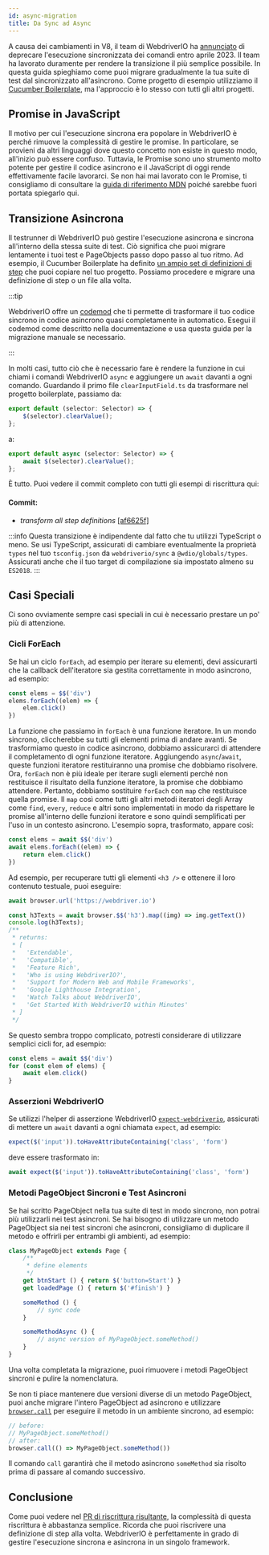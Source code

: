 ```yaml
---
id: async-migration
title: Da Sync ad Async
---
```


A causa dei cambiamenti in V8, il team di WebdriverIO ha [annunciato](https://webdriver.io/blog/2021/07/28/sync-api-deprecation) di deprecare l'esecuzione sincronizzata dei comandi entro aprile 2023. Il team ha lavorato duramente per rendere la transizione il più semplice possibile. In questa guida spieghiamo come puoi migrare gradualmente la tua suite di test dal sincronizzato all'asincrono. Come progetto di esempio utilizziamo il [Cucumber Boilerplate](https://github.com/webdriverio/cucumber-boilerplate), ma l'approccio è lo stesso con tutti gli altri progetti.

## Promise in JavaScript

Il motivo per cui l'esecuzione sincrona era popolare in WebdriverIO è perché rimuove la complessità di gestire le promise. In particolare, se provieni da altri linguaggi dove questo concetto non esiste in questo modo, all'inizio può essere confuso. Tuttavia, le Promise sono uno strumento molto potente per gestire il codice asincrono e il JavaScript di oggi rende effettivamente facile lavorarci. Se non hai mai lavorato con le Promise, ti consigliamo di consultare la [guida di riferimento MDN](https://developer.mozilla.org/en-US/docs/Web/JavaScript/Reference/Global_Objects/Promise) poiché sarebbe fuori portata spiegarlo qui.

## Transizione Asincrona

Il testrunner di WebdriverIO può gestire l'esecuzione asincrona e sincrona all'interno della stessa suite di test. Ciò significa che puoi migrare lentamente i tuoi test e PageObjects passo dopo passo al tuo ritmo. Ad esempio, il Cucumber Boilerplate ha definito [un ampio set di definizioni di step](https://github.com/webdriverio/cucumber-boilerplate/tree/main/src/support/action) che puoi copiare nel tuo progetto. Possiamo procedere e migrare una definizione di step o un file alla volta.

:::tip

WebdriverIO offre un [codemod](https://github.com/webdriverio/codemod) che ti permette di trasformare il tuo codice sincrono in codice asincrono quasi completamente in automatico. Esegui il codemod come descritto nella documentazione e usa questa guida per la migrazione manuale se necessario.

:::

In molti casi, tutto ciò che è necessario fare è rendere la funzione in cui chiami i comandi WebdriverIO `async` e aggiungere un `await` davanti a ogni comando. Guardando il primo file `clearInputField.ts` da trasformare nel progetto boilerplate, passiamo da:

```ts
export default (selector: Selector) => {
    $(selector).clearValue();
};
```

a:

```ts
export default async (selector: Selector) => {
    await $(selector).clearValue();
};
```

È tutto. Puoi vedere il commit completo con tutti gli esempi di riscrittura qui:

#### Commit:

- _transform all step definitions_ [[af6625f]](https://github.com/webdriverio/cucumber-boilerplate/pull/481/commits/af6625fcd01dc087479e84562f237ecf38b3537d)

:::info
Questa transizione è indipendente dal fatto che tu utilizzi TypeScript o meno. Se usi TypeScript, assicurati di cambiare eventualmente la proprietà `types` nel tuo `tsconfig.json` da `webdriverio/sync` a `@wdio/globals/types`. Assicurati anche che il tuo target di compilazione sia impostato almeno su `ES2018`.
:::

## Casi Speciali

Ci sono ovviamente sempre casi speciali in cui è necessario prestare un po' più di attenzione.

### Cicli ForEach

Se hai un ciclo `forEach`, ad esempio per iterare su elementi, devi assicurarti che la callback dell'iteratore sia gestita correttamente in modo asincrono, ad esempio:

```js
const elems = $$('div')
elems.forEach((elem) => {
    elem.click()
})
```

La funzione che passiamo in `forEach` è una funzione iteratore. In un mondo sincrono, cliccherebbe su tutti gli elementi prima di andare avanti. Se trasformiamo questo in codice asincrono, dobbiamo assicurarci di attendere il completamento di ogni funzione iteratore. Aggiungendo `async`/`await`, queste funzioni iteratore restituiranno una promise che dobbiamo risolvere. Ora, `forEach` non è più ideale per iterare sugli elementi perché non restituisce il risultato della funzione iteratore, la promise che dobbiamo attendere. Pertanto, dobbiamo sostituire `forEach` con `map` che restituisce quella promise. Il `map` così come tutti gli altri metodi iteratori degli Array come `find`, `every`, `reduce` e altri sono implementati in modo da rispettare le promise all'interno delle funzioni iteratore e sono quindi semplificati per l'uso in un contesto asincrono. L'esempio sopra, trasformato, appare così:

```js
const elems = await $$('div')
await elems.forEach((elem) => {
    return elem.click()
})
```

Ad esempio, per recuperare tutti gli elementi `<h3 />` e ottenere il loro contenuto testuale, puoi eseguire:

```js
await browser.url('https://webdriver.io')

const h3Texts = await browser.$$('h3').map((img) => img.getText())
console.log(h3Texts);
/**
 * returns:
 * [
 *   'Extendable',
 *   'Compatible',
 *   'Feature Rich',
 *   'Who is using WebdriverIO?',
 *   'Support for Modern Web and Mobile Frameworks',
 *   'Google Lighthouse Integration',
 *   'Watch Talks about WebdriverIO',
 *   'Get Started With WebdriverIO within Minutes'
 * ]
 */
```

Se questo sembra troppo complicato, potresti considerare di utilizzare semplici cicli for, ad esempio:

```js
const elems = await $$('div')
for (const elem of elems) {
    await elem.click()
}
```

### Asserzioni WebdriverIO

Se utilizzi l'helper di asserzione WebdriverIO [`expect-webdriverio`](https://webdriver.io/docs/api/expect-webdriverio), assicurati di mettere un `await` davanti a ogni chiamata `expect`, ad esempio:

```ts
expect($('input')).toHaveAttributeContaining('class', 'form')
```

deve essere trasformato in:

```ts
await expect($('input')).toHaveAttributeContaining('class', 'form')
```

### Metodi PageObject Sincroni e Test Asincroni

Se hai scritto PageObject nella tua suite di test in modo sincrono, non potrai più utilizzarli nei test asincroni. Se hai bisogno di utilizzare un metodo PageObject sia nei test sincroni che asincroni, consigliamo di duplicare il metodo e offrirli per entrambi gli ambienti, ad esempio:

```js
class MyPageObject extends Page {
    /**
     * define elements
     */
    get btnStart () { return $('button=Start') }
    get loadedPage () { return $('#finish') }

    someMethod () {
        // sync code
    }

    someMethodAsync () {
        // async version of MyPageObject.someMethod()
    }
}
```

Una volta completata la migrazione, puoi rimuovere i metodi PageObject sincroni e pulire la nomenclatura.

Se non ti piace mantenere due versioni diverse di un metodo PageObject, puoi anche migrare l'intero PageObject ad asincrono e utilizzare [`browser.call`](https://webdriver.io/docs/api/browser/call) per eseguire il metodo in un ambiente sincrono, ad esempio:

```js
// before:
// MyPageObject.someMethod()
// after:
browser.call(() => MyPageObject.someMethod())
```

Il comando `call` garantirà che il metodo asincrono `someMethod` sia risolto prima di passare al comando successivo.

## Conclusione

Come puoi vedere nel [PR di riscrittura risultante](https://github.com/webdriverio/cucumber-boilerplate/pull/481/files), la complessità di questa riscrittura è abbastanza semplice. Ricorda che puoi riscrivere una definizione di step alla volta. WebdriverIO è perfettamente in grado di gestire l'esecuzione sincrona e asincrona in un singolo framework.